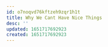 ```yaml
---
id: o7noqvd76kftzeh9zqr1h1t
title: Why We Cant Have Nice Things
desc: ''
updated: 1651717692923
created: 1651717692923
---
```


